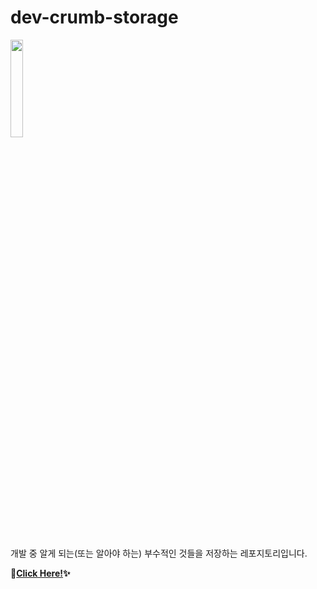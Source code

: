 # dev-crumb-storage

<img src="https://github.com/cho-hyeonjin/dev-crumb-bin/assets/78816754/0daa64b3-294d-40a6-9856-84d12558b2d0" width="20%" />

<br/>

<br/>

개발 중 알게 되는(또는 알아야 하는) 부수적인 것들을 저장하는 레포지토리입니다.

**🍞[Click Here!](https://github.com/cho-hyeonjin/dev-crumb-bin/issues)✨** 

